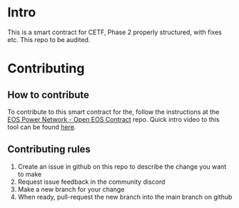 # Intro

This is a smart contract for CETF, Phase 2 properly structured, with fixes etc. This repo to be audited. 

# Contributing

## How to contribute

To contribute to this smart contract for the, follow the instructions at the [EOS Power Network - Open EOS Contract](https://github.com/EOSPowerNetwork/vscode-open-eos-contract) repo.
Quick intro video to this tool can be found [here](https://www.youtube.com/watch?v=YZmTEuOdffs).

## Contributing rules

1. Create an issue in github on this repo to describe the change you want to make
2. Request issue feedback in the community discord
3. Make a new branch for your change
4. When ready, pull-request the new branch into the main branch on github
